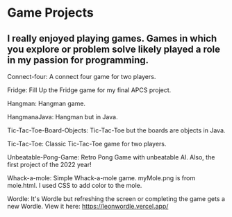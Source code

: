 # Game Projects

## I really enjoyed playing games. Games in which you explore or problem solve likely played a role in my passion for programming.

Connect-four: A connect four game for two players.

Fridge: Fill Up the Fridge game for my final APCS project.

Hangman: Hangman game.

HangmanaJava: Hangman but in Java.

Tic-Tac-Toe-Board-Objects: Tic-Tac-Toe but the boards are objects in Java.

Tic-Tac-Toe: Classic Tic-Tac-Toe game for two players.

Unbeatable-Pong-Game: Retro Pong Game with unbeatable AI. Also, the first project of the 2022 year!

Whack-a-mole: Simple Whack-a-mole game. myMole.png is from mole.html. I used CSS to add color to the mole.

Wordle: It's Wordle but refreshing the screen or completing the game gets a new Wordle. View it here: https://leonwordle.vercel.app/
